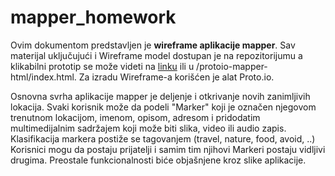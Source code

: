 # mapper_homework

Ovim dokumentom predstavljen je **wireframe aplikacije mapper**. Sav materijal uključujući i Wireframe model dostupan je na repozitorijumu a klikabilni prototip se može videti na [linku](https://pr.to/HXTNLX/) ili u /protoio-mapper-html/index.html. Za izradu Wireframe-a korišćen je alat Proto.io.

Osnovna svrha aplikacije mapper je deljenje i otkrivanje novih zanimljivih lokacija. Svaki korisnik može da podeli "Marker" koji je označen njegovom trenutnom lokacijom, imenom, opisom, adresom i pridodatim multimedijalnim sadržajem koji može biti slika, video ili audio zapis. Klasifikacija markera postiže se tagovanjem (travel, nature, food, avoid, ..) Korisnici mogu da postaju prijatelji i samim tim njihovi Markeri postaju vidljivi drugima. Preostale funkcionalnosti biće objašnjene kroz slike aplikacije.
